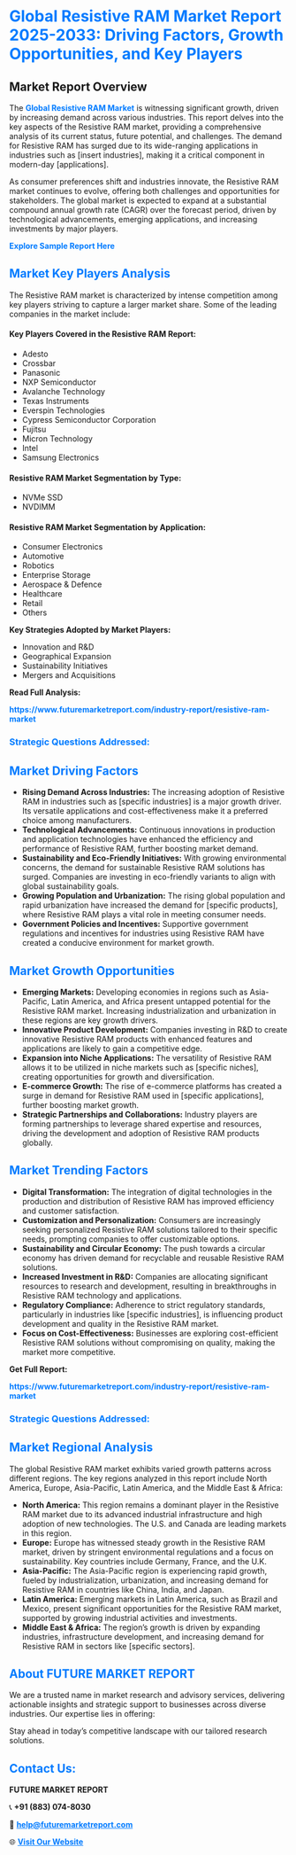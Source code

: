 <h1 style="color: #007BFF;">Global Resistive RAM Market Report 2025-2033: Driving Factors, Growth Opportunities, and Key Players</h1>

<section id="overview">
<h2>Market Report Overview</h2>
<p>The <a href="https://www.futuremarketreport.com/industry-report/resistive-ram-market" style="color: #007BFF; text-decoration: none;"><strong>Global Resistive RAM Market</strong></a> is witnessing significant growth, driven by increasing demand across various industries. This report delves into the key aspects of the Resistive RAM market, providing a comprehensive analysis of its current status, future potential, and challenges. The demand for Resistive RAM has surged due to its wide-ranging applications in industries such as [insert industries], making it a critical component in modern-day [applications].</p>
<p>As consumer preferences shift and industries innovate, the Resistive RAM market continues to evolve, offering both challenges and opportunities for stakeholders. The global market is expected to expand at a substantial compound annual growth rate (CAGR) over the forecast period, driven by technological advancements, emerging applications, and increasing investments by major players.</p>
</section>

<section id="overview">
<p><a href="https://www.futuremarketreport.com/request-sample/reportId=62138" style="color: #007BFF; text-decoration: none;"><strong>Explore Sample Report Here</strong></a></p>
</section>

<section id="key-players">
<h2 style="color: #007BFF;">Market Key Players Analysis</h2>
<p>The Resistive RAM market is characterized by intense competition among key players striving to capture a larger market share. Some of the leading companies in the market include:</p>
<h4>Key Players Covered in the Resistive RAM Report:</h4>
<ul><li>Adesto</li><li>Crossbar</li><li>Panasonic</li><li>NXP Semiconductor</li><li>Avalanche Technology</li><li>Texas Instruments</li><li>Everspin Technologies</li><li>Cypress Semiconductor Corporation</li><li>Fujitsu</li><li>Micron Technology</li><li>Intel</li><li>Samsung Electronics</li></ul>
<h4>Resistive RAM Market Segmentation by Type:</h4>
<ul><li>NVMe SSD</li><li>NVDIMM</li></ul>

<h4>Resistive RAM Market Segmentation by Application:</h4>
<ul><li>Consumer Electronics</li><li>Automotive</li><li>Robotics</li><li>Enterprise Storage</li><li>Aerospace &amp; Defence</li><li>Healthcare</li><li>Retail</li><li>Others</li></ul>
<p><strong>Key Strategies Adopted by Market Players:</strong></p>
<ul>
<li>Innovation and R&D</li>
<li>Geographical Expansion</li>
<li>Sustainability Initiatives</li>
<li>Mergers and Acquisitions</li>
</ul>
</section>

<section>
<p><strong>Read Full Analysis: </strong></p><a href="https://www.futuremarketreport.com/industry-report/resistive-ram-market" style="color: #007BFF; text-decoration: none;"><strong>https://www.futuremarketreport.com/industry-report/resistive-ram-market</strong></a>
<h3 style="color: #007BFF;">Strategic Questions Addressed:</h3>
</section>

<section id="driving-factors">
<h2 style="color: #007BFF;">Market Driving Factors</h2>
<ul>
<li><strong>Rising Demand Across Industries:</strong> The increasing adoption of Resistive RAM in industries such as [specific industries] is a major growth driver. Its versatile applications and cost-effectiveness make it a preferred choice among manufacturers.</li>
<li><strong>Technological Advancements:</strong> Continuous innovations in production and application technologies have enhanced the efficiency and performance of Resistive RAM, further boosting market demand.</li>
<li><strong>Sustainability and Eco-Friendly Initiatives:</strong> With growing environmental concerns, the demand for sustainable Resistive RAM solutions has surged. Companies are investing in eco-friendly variants to align with global sustainability goals.</li>
<li><strong>Growing Population and Urbanization:</strong> The rising global population and rapid urbanization have increased the demand for [specific products], where Resistive RAM plays a vital role in meeting consumer needs.</li>
<li><strong>Government Policies and Incentives:</strong> Supportive government regulations and incentives for industries using Resistive RAM have created a conducive environment for market growth.</li>
</ul>
</section>

<section id="growth-opportunities">
<h2 style="color: #007BFF;">Market Growth Opportunities</h2>
<ul>
<li><strong>Emerging Markets:</strong> Developing economies in regions such as Asia-Pacific, Latin America, and Africa present untapped potential for the Resistive RAM market. Increasing industrialization and urbanization in these regions are key growth drivers.</li>
<li><strong>Innovative Product Development:</strong> Companies investing in R&D to create innovative Resistive RAM products with enhanced features and applications are likely to gain a competitive edge.</li>
<li><strong>Expansion into Niche Applications:</strong> The versatility of Resistive RAM allows it to be utilized in niche markets such as [specific niches], creating opportunities for growth and diversification.</li>
<li><strong>E-commerce Growth:</strong> The rise of e-commerce platforms has created a surge in demand for Resistive RAM used in [specific applications], further boosting market growth.</li>
<li><strong>Strategic Partnerships and Collaborations:</strong> Industry players are forming partnerships to leverage shared expertise and resources, driving the development and adoption of Resistive RAM products globally.</li>
</ul>
</section>

<section id="trending-factors">
<h2 style="color: #007BFF;">Market Trending Factors</h2>
<ul>
<li><strong>Digital Transformation:</strong> The integration of digital technologies in the production and distribution of Resistive RAM has improved efficiency and customer satisfaction.</li>
<li><strong>Customization and Personalization:</strong> Consumers are increasingly seeking personalized Resistive RAM solutions tailored to their specific needs, prompting companies to offer customizable options.</li>
<li><strong>Sustainability and Circular Economy:</strong> The push towards a circular economy has driven demand for recyclable and reusable Resistive RAM solutions.</li>
<li><strong>Increased Investment in R&D:</strong> Companies are allocating significant resources to research and development, resulting in breakthroughs in Resistive RAM technology and applications.</li>
<li><strong>Regulatory Compliance:</strong> Adherence to strict regulatory standards, particularly in industries like [specific industries], is influencing product development and quality in the Resistive RAM market.</li>
<li><strong>Focus on Cost-Effectiveness:</strong> Businesses are exploring cost-efficient Resistive RAM solutions without compromising on quality, making the market more competitive.</li>
</ul>
</section>

<section>
<p><strong>Get Full Report: </strong></p><a href="https://www.futuremarketreport.com/industry-report/resistive-ram-market" style="color: #007BFF; text-decoration: none;"><strong>https://www.futuremarketreport.com/industry-report/resistive-ram-market</strong></a>
<h3 style="color: #007BFF;">Strategic Questions Addressed:</h3>
</section>


<section id="regional-analysis">
<h2 style="color: #007BFF;">Market Regional Analysis</h2>
<p>The global Resistive RAM market exhibits varied growth patterns across different regions. The key regions analyzed in this report include North America, Europe, Asia-Pacific, Latin America, and the Middle East & Africa:</p>
<ul>
<li><strong>North America:</strong> This region remains a dominant player in the Resistive RAM market due to its advanced industrial infrastructure and high adoption of new technologies. The U.S. and Canada are leading markets in this region.</li>
<li><strong>Europe:</strong> Europe has witnessed steady growth in the Resistive RAM market, driven by stringent environmental regulations and a focus on sustainability. Key countries include Germany, France, and the U.K.</li>
<li><strong>Asia-Pacific:</strong> The Asia-Pacific region is experiencing rapid growth, fueled by industrialization, urbanization, and increasing demand for Resistive RAM in countries like China, India, and Japan.</li>
<li><strong>Latin America:</strong> Emerging markets in Latin America, such as Brazil and Mexico, present significant opportunities for the Resistive RAM market, supported by growing industrial activities and investments.</li>
<li><strong>Middle East & Africa:</strong> The region’s growth is driven by expanding industries, infrastructure development, and increasing demand for Resistive RAM in sectors like [specific sectors].</li>
</ul>
</section>

<footer>
<h2 style="color: #007BFF;">About FUTURE MARKET REPORT</h2>
<p>We are a trusted name in market research and advisory services, delivering actionable insights and strategic support to businesses across diverse industries. Our expertise lies in offering:</p>

<p>Stay ahead in today’s competitive landscape with our tailored research solutions.</p>

<h2 style="color: #007BFF;">Contact Us:</h2>
<p><strong>FUTURE MARKET REPORT</strong></p>
<p>📞 <strong>+91 (883) 074-8030</strong></p>
<p>📧 <strong><a href="mailto:help@futuremarketreport.com" style="color: #007BFF;">help@futuremarketreport.com</a></strong></p>
<p>🌐 <strong><a href="https://www.futuremarketreport.com/" style="color: #007BFF;">Visit Our Website</a></strong></p>
</footer>